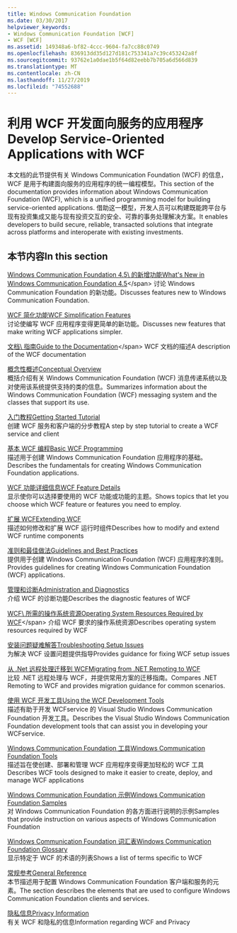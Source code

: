 ```yaml
---
title: Windows Communication Foundation
ms.date: 03/30/2017
helpviewer_keywords:
- Windows Communication Foundation [WCF]
- WCF [WCF]
ms.assetid: 149348a6-bf82-4ccc-9604-fa7cc88c0749
ms.openlocfilehash: 836913dd35d127d181c753341a7c39c453242a8f
ms.sourcegitcommit: 93762e1a0dae1b5f64d82eebb7b705a6d566d839
ms.translationtype: MT
ms.contentlocale: zh-CN
ms.lasthandoff: 11/27/2019
ms.locfileid: "74552688"
---
```

# <a name="develop-service-oriented-applications-with-wcf"></a><span data-ttu-id="7e5ca-102">利用 WCF 开发面向服务的应用程序</span><span class="sxs-lookup"><span data-stu-id="7e5ca-102">Develop Service-Oriented Applications with WCF</span></span>

<span data-ttu-id="7e5ca-103">本文档的此节提供有关 Windows Communication Foundation (WCF) 的信息，WCF 是用于构建面向服务的应用程序的统一编程模型。</span><span class="sxs-lookup"><span data-stu-id="7e5ca-103">This section of the documentation provides information about Windows Communication Foundation (WCF), which is a unified programming model for building service-oriented applications.</span></span> <span data-ttu-id="7e5ca-104">借助这一模型，开发人员可以构建既能跨平台与现有投资集成又能与现有投资交互的安全、可靠的事务处理解决方案。</span><span class="sxs-lookup"><span data-stu-id="7e5ca-104">It enables developers to build secure, reliable, transacted solutions that integrate across platforms and interoperate with existing investments.</span></span>

## <a name="in-this-section"></a><span data-ttu-id="7e5ca-105">本节内容</span><span class="sxs-lookup"><span data-stu-id="7e5ca-105">In this section</span></span>

 <span data-ttu-id="7e5ca-106">[Windows Communication Foundation 4.5\ 的新增功能](whats-new.md)</span><span class="sxs-lookup"><span data-stu-id="7e5ca-106">[What's New in Windows Communication Foundation 4.5](whats-new.md)\</span></span>
 <span data-ttu-id="7e5ca-107">讨论 Windows Communication Foundation 的新功能。</span><span class="sxs-lookup"><span data-stu-id="7e5ca-107">Discusses features new to Windows Communication Foundation.</span></span>

 <span data-ttu-id="7e5ca-108">[WCF 简化功能](wcf-simplification-features.md)</span><span class="sxs-lookup"><span data-stu-id="7e5ca-108">[WCF Simplification Features](wcf-simplification-features.md)</span></span>\
 <span data-ttu-id="7e5ca-109">讨论使编写 WCF 应用程序变得更简单的新功能。</span><span class="sxs-lookup"><span data-stu-id="7e5ca-109">Discusses new features that make writing WCF applications simpler.</span></span>

 <span data-ttu-id="7e5ca-110">[文档\ 指南](guide-to-the-documentation.md)</span><span class="sxs-lookup"><span data-stu-id="7e5ca-110">[Guide to the Documentation](guide-to-the-documentation.md)\</span></span>
 <span data-ttu-id="7e5ca-111">WCF 文档的描述</span><span class="sxs-lookup"><span data-stu-id="7e5ca-111">A description of the WCF documentation</span></span>

 <span data-ttu-id="7e5ca-112">[概念性概述](conceptual-overview.md)</span><span class="sxs-lookup"><span data-stu-id="7e5ca-112">[Conceptual Overview](conceptual-overview.md)</span></span>\
 <span data-ttu-id="7e5ca-113">概括介绍有关 Windows Communication Foundation (WCF) 消息传递系统以及对使用该系统提供支持的类的信息。</span><span class="sxs-lookup"><span data-stu-id="7e5ca-113">Summarizes information about the Windows Communication Foundation (WCF) messaging system and the classes that support its use.</span></span>

 <span data-ttu-id="7e5ca-114">[入门教程](getting-started-tutorial.md)</span><span class="sxs-lookup"><span data-stu-id="7e5ca-114">[Getting Started Tutorial](getting-started-tutorial.md)</span></span>\
 <span data-ttu-id="7e5ca-115">创建 WCF 服务和客户端的分步教程</span><span class="sxs-lookup"><span data-stu-id="7e5ca-115">A step by step tutorial to create a WCF service and client</span></span>

 <span data-ttu-id="7e5ca-116">[基本 WCF 编程](basic-wcf-programming.md)</span><span class="sxs-lookup"><span data-stu-id="7e5ca-116">[Basic WCF Programming](basic-wcf-programming.md)</span></span>\
 <span data-ttu-id="7e5ca-117">描述用于创建 Windows Communication Foundation 应用程序的基础。</span><span class="sxs-lookup"><span data-stu-id="7e5ca-117">Describes the fundamentals for creating Windows Communication Foundation applications.</span></span>

 <span data-ttu-id="7e5ca-118">[WCF 功能详细信息](./feature-details/index.md)</span><span class="sxs-lookup"><span data-stu-id="7e5ca-118">[WCF Feature Details](./feature-details/index.md)</span></span>\
 <span data-ttu-id="7e5ca-119">显示使你可以选择要使用的 WCF 功能或功能的主题。</span><span class="sxs-lookup"><span data-stu-id="7e5ca-119">Shows topics that let you choose which WCF feature or features you need to employ.</span></span>

 <span data-ttu-id="7e5ca-120">[扩展 WCF](./extending/index.md)</span><span class="sxs-lookup"><span data-stu-id="7e5ca-120">[Extending WCF](./extending/index.md)</span></span>\
 <span data-ttu-id="7e5ca-121">描述如何修改和扩展 WCF 运行时组件</span><span class="sxs-lookup"><span data-stu-id="7e5ca-121">Describes how to modify and extend WCF runtime components</span></span>

 <span data-ttu-id="7e5ca-122">[准则和最佳做法](guidelines-and-best-practices.md)</span><span class="sxs-lookup"><span data-stu-id="7e5ca-122">[Guidelines and Best Practices](guidelines-and-best-practices.md)</span></span>\
 <span data-ttu-id="7e5ca-123">提供用于创建 Windows Communication Foundation (WCF) 应用程序的准则。</span><span class="sxs-lookup"><span data-stu-id="7e5ca-123">Provides guidelines for creating Windows Communication Foundation (WCF) applications.</span></span>

 <span data-ttu-id="7e5ca-124">[管理和诊断](./diagnostics/index.md)</span><span class="sxs-lookup"><span data-stu-id="7e5ca-124">[Administration and Diagnostics](./diagnostics/index.md)</span></span>\
 <span data-ttu-id="7e5ca-125">介绍 WCF 的诊断功能</span><span class="sxs-lookup"><span data-stu-id="7e5ca-125">Describes the diagnostic features of WCF</span></span>

 <span data-ttu-id="7e5ca-126">[WCF\ 所需的操作系统资源](operating-system-resources-required-by-wcf.md)</span><span class="sxs-lookup"><span data-stu-id="7e5ca-126">[Operating System Resources Required by WCF](operating-system-resources-required-by-wcf.md)\</span></span>
 <span data-ttu-id="7e5ca-127">介绍 WCF 要求的操作系统资源</span><span class="sxs-lookup"><span data-stu-id="7e5ca-127">Describes operating system resources required by WCF</span></span>

 <span data-ttu-id="7e5ca-128">[安装问题疑难解答](troubleshooting-setup-issues.md)</span><span class="sxs-lookup"><span data-stu-id="7e5ca-128">[Troubleshooting Setup Issues](troubleshooting-setup-issues.md)</span></span>\
 <span data-ttu-id="7e5ca-129">为解决 WCF 设置问题提供指导</span><span class="sxs-lookup"><span data-stu-id="7e5ca-129">Provides guidance for fixing WCF setup issues</span></span>

 <span data-ttu-id="7e5ca-130">[从 .Net 远程处理迁移到 WCF](migrating-from-net-remoting-to-wcf.md)</span><span class="sxs-lookup"><span data-stu-id="7e5ca-130">[Migrating from .NET Remoting to WCF](migrating-from-net-remoting-to-wcf.md)</span></span>\
 <span data-ttu-id="7e5ca-131">比较 .NET 远程处理与 WCF，并提供常用方案的迁移指南。</span><span class="sxs-lookup"><span data-stu-id="7e5ca-131">Compares .NET Remoting to WCF and provides migration guidance for common scenarios.</span></span>

 <span data-ttu-id="7e5ca-132">[使用 WCF 开发工具](using-the-wcf-development-tools.md)</span><span class="sxs-lookup"><span data-stu-id="7e5ca-132">[Using the WCF Development Tools](using-the-wcf-development-tools.md)</span></span>\
 <span data-ttu-id="7e5ca-133">描述有助于开发 WCFservice 的 Visual Studio Windows Communication Foundation 开发工具。</span><span class="sxs-lookup"><span data-stu-id="7e5ca-133">Describes the Visual Studio Windows Communication Foundation development tools that can assist you in developing your WCFservice.</span></span>

 <span data-ttu-id="7e5ca-134">[Windows Communication Foundation 工具](tools.md)</span><span class="sxs-lookup"><span data-stu-id="7e5ca-134">[Windows Communication Foundation Tools](tools.md)</span></span>\
 <span data-ttu-id="7e5ca-135">描述旨在使创建、部署和管理 WCF 应用程序变得更加轻松的 WCF 工具</span><span class="sxs-lookup"><span data-stu-id="7e5ca-135">Describes WCF tools designed to make it easier to create, deploy, and manage WCF applications</span></span>

 <span data-ttu-id="7e5ca-136">[Windows Communication Foundation 示例](./samples/index.md)</span><span class="sxs-lookup"><span data-stu-id="7e5ca-136">[Windows Communication Foundation Samples](./samples/index.md)</span></span>\
 <span data-ttu-id="7e5ca-137">对 Windows Communication Foundation 的各方面进行说明的示例</span><span class="sxs-lookup"><span data-stu-id="7e5ca-137">Samples that provide instruction on various aspects of Windows Communication Foundation</span></span>

 <span data-ttu-id="7e5ca-138">[Windows Communication Foundation 词汇表](glossary.md)</span><span class="sxs-lookup"><span data-stu-id="7e5ca-138">[Windows Communication Foundation Glossary](glossary.md)</span></span>\
 <span data-ttu-id="7e5ca-139">显示特定于 WCF 的术语的列表</span><span class="sxs-lookup"><span data-stu-id="7e5ca-139">Shows a list of terms specific to WCF</span></span>

 <span data-ttu-id="7e5ca-140">[常规参考](general-reference.md)</span><span class="sxs-lookup"><span data-stu-id="7e5ca-140">[General Reference](general-reference.md)</span></span>\
 <span data-ttu-id="7e5ca-141">本节描述用于配置 Windows Communication Foundation 客户端和服务的元素。</span><span class="sxs-lookup"><span data-stu-id="7e5ca-141">The section describes the elements that are used to configure Windows Communication Foundation clients and services.</span></span>

 <span data-ttu-id="7e5ca-142">[隐私信息](privacy-information.md)</span><span class="sxs-lookup"><span data-stu-id="7e5ca-142">[Privacy Information](privacy-information.md)</span></span>\
 <span data-ttu-id="7e5ca-143">有关 WCF 和隐私的信息</span><span class="sxs-lookup"><span data-stu-id="7e5ca-143">Information regarding WCF and Privacy</span></span>
